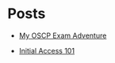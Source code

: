 # Posts

- [My OSCP Exam Adventure](./post/oscp-journey.md)

- [Initial Access 101](./post/CVE-2022-22963.md)
